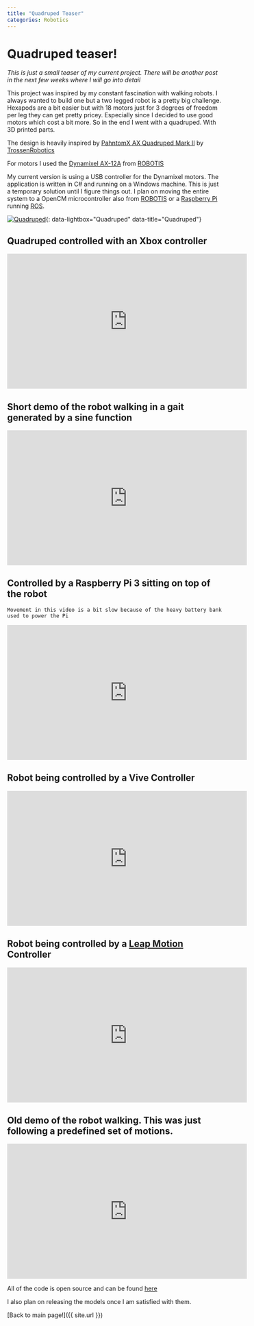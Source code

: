 ```yaml
---
title: "Quadruped Teaser"
categories: Robotics
---
```


# Quadruped teaser!

_This is just a small teaser of my current project. There will be another post in the next few weeks where I will go into detail_

This project was inspired by my constant fascination with walking robots. I always wanted to build one but a two legged robot is a pretty big challenge. Hexapods are a bit easier but with 18 motors just for 3 degrees of freedom per leg they can get pretty pricey. Especially since I decided to use good motors which cost a bit more. So in the end I went with a quadruped. With 3D printed parts.

The design is heavily inspired by [PahntomX AX Quadruped Mark II](http://www.trossenrobotics.com/p/PhantomX-AX-12-Quadruped.aspx) by [TrossenRobotics](http://www.trossenrobotics.com/)

For motors I used the [Dynamixel AX-12A](http://www.robotis.us/ax-12a/) from [ROBOTIS][1]

My current version is using a USB controller for the Dynamixel motors. The application is written in C# and running on a Windows machine. This is just a temporary solution until I figure things out. I plan on moving the entire system to a OpenCM microcontroller also from [ROBOTIS][1] or a [Raspberry Pi](https://www.raspberrypi.org/) running [ROS](http://www.ros.org/).

[![Quadruped]({{site.url}}/images/PrivateProjects/quadruped_simple_image.jpg)]({{site.url}}/images/PrivateProjects/quadruped_simple_image.jpg){: data-lightbox="Quadruped" data-title="Quadruped"}

## Quadruped controlled with an Xbox controller

<iframe width="560" height="315" src="https://www.youtube.com/embed/DRt5kPq_FkQ" frameborder="0" allowfullscreen></iframe>

## Short demo of the robot walking in a gait generated by a sine function

<iframe width="560" height="315" src="https://www.youtube.com/embed/A0_89ODIW2Q" frameborder="0" allowfullscreen></iframe>

## Controlled by a Raspberry Pi 3 sitting on top of the robot

`Movement in this video is a bit slow because of the heavy battery bank used to power the Pi`

<iframe width="560" height="315" src="https://www.youtube.com/embed/oJVYH1aEE_Q" frameborder="0" allowfullscreen></iframe>

## Robot being controlled by a Vive Controller

<iframe width="560" height="315" src="https://www.youtube.com/embed/AjRtbsR_hW8" frameborder="0" allowfullscreen></iframe>

## Robot being controlled by a [Leap Motion](https://www.leapmotion.com/) Controller

<iframe width="560" height="315" src="https://www.youtube.com/embed/XQNM-JmyYfI" frameborder="0" allowfullscreen></iframe>

## Old demo of the robot walking. This was just following a predefined set of motions.

<iframe width="560" height="315" src="https://www.youtube.com/embed/n6QkdBZH_nw" frameborder="0" allowfullscreen></iframe>

All of the code is open source and can be found [here](https://github.com/dmweis/DynamixelServo)

I also plan on releasing the models once I am satisfied with them.

[Back to main page!]({{ site.url }})

[1]:http://www.robotis.us/
